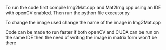 To run the code first compile Img2Mat.cpp and Mat2Img.cpp using an IDE with openCV enabled.
Then run the python file executor.py

To change the image used change the name of the image in Img2Mat.cpp

Code can be made to run faster if both openCV and CUDA can be run on the same IDE then the need of writing the image in matrix form won't be there
